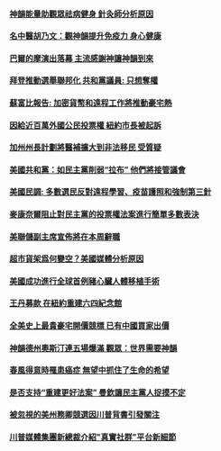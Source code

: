 #### [神韻能量助觀眾祛病健身 針灸師分析原因](../pages/soh6/583865.md) 
#### [名中醫胡乃文：觀神韻提升免疫力 身心健康](../pages/soh6/583640.md) 
#### [巴爾的摩演出落幕 主流感謝神讓神韻到來](../pages/soh6/583628.md) 
#### [拜登推動選舉聯邦化  共和黨議員: 只想奪權](../pages/soh6/583616.md) 
#### [蘇富比報告: 加密貨幣和遠程工作將推動豪宅熱](../pages/soh6/583607.md) 
#### [因給近百萬外國公民投票權 紐約市長被起訴](../pages/soh6/583601.md) 
#### [加州州長計劃將醫補擴大到非法移民 受質疑](../pages/soh6/583592.md) 
#### [美國共和黨：如民主黨削弱“拉布” 他們將接管議會](../pages/soh6/583583.md) 
#### [美國民調: 多數選民反對遠程學習、疫苗護照和強制第三針](../pages/soh6/583574.md) 
#### [麥康奈爾阻止對民主黨的投票權法案進行簡單多數表決](../pages/soh6/583568.md) 
#### [美聯儲副主席宣佈將在本周辭職](../pages/soh6/583577.md) 
#### [超市貨架爲何變空？美國媒體分析原因](../pages/soh6/583571.md) 
#### [美國成功進行全球首例豬心臟人體移植手術](../pages/soh6/583373.md) 
#### [王丹募款 在紐約重建六四紀念館](../pages/soh6/583355.md) 
#### [全美史上最貴豪宅開價競標 已有中國買家出價](../pages/soh6/583364.md) 
#### [神韻德州奧斯汀連五場爆滿 觀眾：世界需要神韻](../pages/soh6/583301.md) 
#### [春風得意時罹患癌症 無望中抓住了生命的希望](../pages/soh6/583259.md) 
#### [是否支持“重建更好法案” 曼欽讓民主黨人捉摸不定](../pages/soh6/583262.md) 
#### [被忽視的美州務卿競選因川普背書引發關注](../pages/soh6/583253.md) 
#### [川普媒體集團新總裁介紹"真實社群"平台新細節](../pages/soh6/583250.md) 
